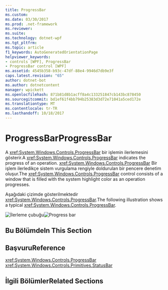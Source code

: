 ```yaml
---
title: ProgressBar
ms.custom: 
ms.date: 03/30/2017
ms.prod: .net-framework
ms.reviewer: 
ms.suite: 
ms.technology: dotnet-wpf
ms.tgt_pltfrm: 
ms.topic: article
f1_keywords: AutoGeneratedOrientationPage
helpviewer_keywords:
- controls [WPF], ProgressBar
- ProgressBar control [WPF]
ms.assetid: 4545b358-b93c-47df-88e4-9946d7db9e3f
caps.latest.revision: "65"
author: dotnet-bot
ms.author: dotnetcontent
manager: wpickett
ms.openlocfilehash: 871b81d8b1acff8a4c133251847cb143bc878450
ms.sourcegitcommit: bd1ef61f4bb794b25383d3d72e71041a5ced172e
ms.translationtype: MT
ms.contentlocale: tr-TR
ms.lasthandoff: 10/18/2017
---
```

# <a name="progressbar"></a><span data-ttu-id="d295e-102">ProgressBar</span><span class="sxs-lookup"><span data-stu-id="d295e-102">ProgressBar</span></span>
<span data-ttu-id="d295e-103">A <xref:System.Windows.Controls.ProgressBar> bir işlemin ilerlemesini gösterir.</span><span class="sxs-lookup"><span data-stu-id="d295e-103">A <xref:System.Windows.Controls.ProgressBar> indicates the progress of an operation.</span></span> <span data-ttu-id="d295e-104"><xref:System.Windows.Controls.ProgressBar> Bir işlem ilerledikçe sistem vurgulama rengiyle doldurulan bir pencere denetim oluşur.</span><span class="sxs-lookup"><span data-stu-id="d295e-104">The <xref:System.Windows.Controls.ProgressBar> control consists of a window that is filled with the system highlight color as an operation progresses.</span></span>  
  
 <span data-ttu-id="d295e-105">Aşağıdaki çizimde gösterilmektedir <xref:System.Windows.Controls.ProgressBar>.</span><span class="sxs-lookup"><span data-stu-id="d295e-105">The following illustration shows a typical <xref:System.Windows.Controls.ProgressBar>.</span></span>  
  
 <span data-ttu-id="d295e-106">![İlerleme çubuğu](../../../../docs/framework/wpf/controls/media/ss-ctl-progressbar.GIF "SS_CTL_progressbar")</span><span class="sxs-lookup"><span data-stu-id="d295e-106">![Progress bar](../../../../docs/framework/wpf/controls/media/ss-ctl-progressbar.GIF "SS_CTL_progressbar")</span></span>  
  
## <a name="in-this-section"></a><span data-ttu-id="d295e-107">Bu Bölümde</span><span class="sxs-lookup"><span data-stu-id="d295e-107">In This Section</span></span>  
  
## <a name="reference"></a><span data-ttu-id="d295e-108">Başvuru</span><span class="sxs-lookup"><span data-stu-id="d295e-108">Reference</span></span>  
 <xref:System.Windows.Controls.ProgressBar>  
  <xref:System.Windows.Controls.Primitives.StatusBar>  
  
## <a name="related-sections"></a><span data-ttu-id="d295e-109">İlgili Bölümler</span><span class="sxs-lookup"><span data-stu-id="d295e-109">Related Sections</span></span>
